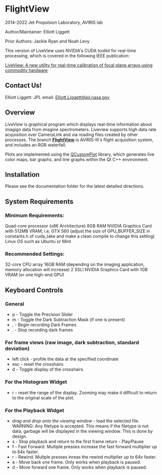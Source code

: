 # FlightView
2014-2022 Jet Propulsion Laboratory, AVIRIS lab

Author/Maintainer: Elliott Liggett

Prior Authors: Jackie Ryan and Noah Levy

This version of LiveView uses NVIDIA's CUDA toolkit for real-time processing, which is covered in the following IEEE publication: 

[LiveView: A new utility for real-time calibration of focal plane arrays using commodity hardware](https://ieeexplore.ieee.org/abstract/document/7500690)

## Contact Us!

Elliott Liggett:
JPL email: [Elliott.Liggett@jpl.nasa.gov](mailto:Elliott.Liggett@jpl.nasa.gov)

## Overview
*LiveView* is graphical program which displays real-time information about imagign data from imagine spectrometers. Liveview supports high data rate acquisition over CameraLink and via reading files created by other processes. The branch [**FlightView**](https://github.com/nasa-jpl/LiveViewLegacy/tree/flightview) is AVIRIS-III's flight acquisition system, and includes an RGB waterfall. 

Plots are implemented using the [QCustomPlot](http://www.qcustomplot.com) library, which generates live color maps, bar graphs, and line graphs within the Qt C++ environment.

## Installation

Please see the documentation folder for the latest detailed directions.

## System Requirements
### Minimum Requirements:
Quad-core processor (x86 Architecture)
8GB RAM
NVIDIA Graphics Card with 512MB VRAM, i.e, GTX 560 (adjust the size of GPU_BUFFER_SIZE in constants.h of cuda_take and make a clean compile to change this setting)
Linux OS such as Ubuntu or Mint

### Recommended Settings:
32-core CPU array
16GB RAM (depending on the imaging application, memory allocation will increase)
2 SSLI NVIDIA Graphics Card with 1GB VRAM (or one high-end GPU)

## Keyboard Controls
### General
* p - Toggle the Precision Slider
* m - Toggle the Dark Subtraction Mask (if one is present)
* , - Begin recording Dark Frames
* . - Stop recording dark frames

### For frame views (raw image, dark subtraction, standard deviation)
* left click - profile the data at the specified coordinate
* esc - reset the crosshairs
* d - Toggle display of the crosshairs

### For the Histogram Widget
* r - reset the range of the display. Zooming may make it difficult to return to the original scale of the plot.

### For the Playback Widget
* *drag and drop onto the viewing window* - load the selected file. WARNING: Any filetype is accepted. This means if the filetype is not data, garbage will be displayed in the viewing window. This is done by design.
* s - Stop playback and return to the first frame
return - Play/Pause
* f - Fast Forward. Multiple presses increase the fast forward multiplier up to 64x faster.
* r - Rewind. Multple presses inreas the rewind multiplier up to 64x faster.
* a - Move back one frame. Only works when playback is paused.
* d - Move forward one frame. Only works when playback is paused.


